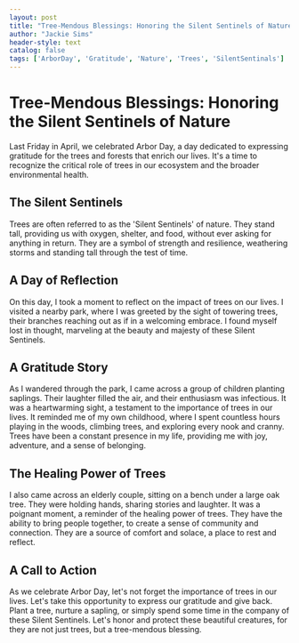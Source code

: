 ```yaml
---
layout: post
title: "Tree-Mendous Blessings: Honoring the Silent Sentinels of Nature"
author: "Jackie Sims"
header-style: text
catalog: false
tags: ['ArborDay', 'Gratitude', 'Nature', 'Trees', 'SilentSentinals']
---
```


# Tree-Mendous Blessings: Honoring the Silent Sentinels of Nature

Last Friday in April, we celebrated Arbor Day, a day dedicated to expressing gratitude for the trees and forests that enrich our lives. It's a time to recognize the critical role of trees in our ecosystem and the broader environmental health.

## The Silent Sentinels

Trees are often referred to as the 'Silent Sentinels' of nature. They stand tall, providing us with oxygen, shelter, and food, without ever asking for anything in return. They are a symbol of strength and resilience, weathering storms and standing tall through the test of time.

## A Day of Reflection

On this day, I took a moment to reflect on the impact of trees on our lives. I visited a nearby park, where I was greeted by the sight of towering trees, their branches reaching out as if in a welcoming embrace. I found myself lost in thought, marveling at the beauty and majesty of these Silent Sentinels.

## A Gratitude Story

As I wandered through the park, I came across a group of children planting saplings. Their laughter filled the air, and their enthusiasm was infectious. It was a heartwarming sight, a testament to the importance of trees in our lives. It reminded me of my own childhood, where I spent countless hours playing in the woods, climbing trees, and exploring every nook and cranny. Trees have been a constant presence in my life, providing me with joy, adventure, and a sense of belonging.

## The Healing Power of Trees

I also came across an elderly couple, sitting on a bench under a large oak tree. They were holding hands, sharing stories and laughter. It was a poignant moment, a reminder of the healing power of trees. They have the ability to bring people together, to create a sense of community and connection. They are a source of comfort and solace, a place to rest and reflect.

## A Call to Action

As we celebrate Arbor Day, let's not forget the importance of trees in our lives. Let's take this opportunity to express our gratitude and give back. Plant a tree, nurture a sapling, or simply spend some time in the company of these Silent Sentinels. Let's honor and protect these beautiful creatures, for they are not just trees, but a tree-mendous blessing.
